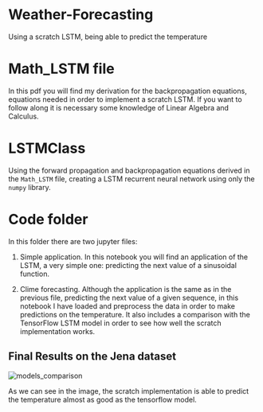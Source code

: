 # Weather-Forecasting
Using a scratch LSTM, being able to predict the temperature

# Math_LSTM file
In this pdf you will find my derivation for the backpropagation equations, equations needed in order to implement a scratch LSTM. If you want to follow along it is necessary some knowledge of Linear Algebra and Calculus. 

# LSTMClass 
Using the forward propagation and backpropagation equations derived in the `Math_LSTM` file, creating a LSTM recurrent neural network using only the `numpy` library. 

# Code folder

In this folder there are two jupyter files: 

1. Simple application. In this notebook you will find an application of the LSTM, a very simple one: predicting the next value of a sinusoidal function. 

2. Clime forecasting. Although the application is the same as in the previous file, predicting the next value of a given sequence, in this notebook I have loaded and preprocess the data in order to make predictions on the temperature. It also includes a comparison with the TensorFlow LSTM model in order to see how well the scratch implementation works. 

## Final Results on the Jena dataset

![models_comparison](https://user-images.githubusercontent.com/105709376/209570090-a0114569-1c97-4786-adfb-1353bbede7cb.png)

As we can see in the image, the scratch implementation is able to predict the temperature almost as good as the tensorflow model. 

